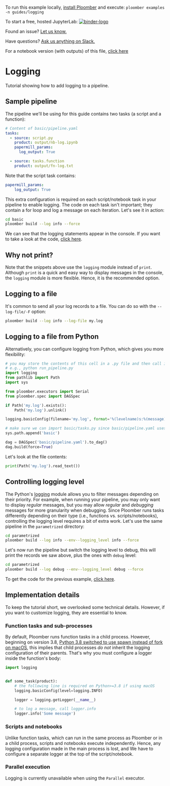 <!-- start header -->
To run this example locally, [install Ploomber](https://docs.ploomber.io/en/latest/get-started/quick-start.html) and execute: `ploomber examples -n guides/logging`

To start a free, hosted JupyterLab: [![binder-logo](https://mybinder.org/badge_logo.svg)](https://mybinder.org/v2/gh/ploomber/binder-env/main?urlpath=git-pull%3Frepo%3Dhttps%253A%252F%252Fgithub.com%252Fploomber%252Fprojects%26urlpath%3Dlab%252Ftree%252Fprojects%252Fguides/logging%252FREADME.ipynb%26branch%3Dmaster)

Found an issue? [Let us know.](https://github.com/ploomber/projects/issues/new?title=guides/logging%20issue)

Have questions? [Ask us anything on Slack.](https://ploomber.io/community/)

For a notebook version (with outputs) of this file, [click here](https://github.com/ploomber/projects/blob/master/guides/logging/README.ipynb)
<!-- end header -->




# Logging

<!-- start description -->
Tutorial showing how to add logging to a pipeline.
<!-- end description -->

## Sample pipeline

The pipeline we'll be using for this guide contains two tasks (a script and a function):

<!-- #md -->
```yaml
# Content of basic/pipeline.yaml
tasks:
  - source: script.py
    product: output/nb-log.ipynb
    papermill_params:
      log_output: True

  - source: tasks.function
    product: output/fn-log.txt

```
<!-- #endmd -->

Note that the script task contains:

```yaml
papermill_params:
    log_output: True
```

This extra configuration is required on each script/notebook task in your pipeline to enable logging. The code on each task isn't important; they contain a for loop and log a message on each iteration. Let's see it in action:

```sh
cd basic
ploomber build --log info --force
```

We can see that the logging statements appear in the console. If you want to take a look at the code, [click here](https://github.com/ploomber/projects/tree/master/guides/logging/basic).


## Why not print?

Note that the snippets above use the `logging` module instead of `print`. Although `print` is a quick and easy way to display messages in the console, the `logging` module is more flexible. Hence, it is the recommended option.

<!-- #region -->
## Logging to a file

It's common to send all your log records to a file. You can do so with the ``--log-file/-F`` option:

```sh
ploomber build --log info --log-file my.log
```
<!-- #endregion -->

## Logging to a file from Python

Alternatively, you can configure logging from Python, which gives you more flexibility:

```python
# you may store the contents of this cell in a .py file and then call it from the command line
# e.g., python run_pipeline.py
import logging
from pathlib import Path
import sys

from ploomber.executors import Serial
from ploomber.spec import DAGSpec

if Path('my.log').exists():
    Path('my.log').unlink()

logging.basicConfig(filename='my.log', format='%(levelname)s:%(message)s', level=logging.INFO)

# make sure we can import basic/tasks.py since basic/pipeline.yaml uses it
sys.path.append('basic')

dag = DAGSpec('basic/pipeline.yaml').to_dag()
dag.build(force=True)
```

Let's look at the file contents:

```python
print(Path('my.log').read_text())
```

## Controlling logging level

The Python's [logging](https://docs.python.org/3/library/logging.html) module allows you to filter messages depending on their priority. For example, when running your pipeline, you may only want to display *regular* messages, but you may allow *regular* and *debugging* messages for more granularity when debugging. Since Ploomber runs tasks differently depending on their type (i.e., functions vs. scripts/notebooks), controlling the logging level requires a bit of extra work. Let's use the same pipeline in the `parametrized` directory:

```sh
cd parametrized
ploomber build --log info --env--logging_level info --force
```

Let's now run the pipeline but switch the logging level to debug, this will print the records we saw above, plus the ones with `debug` level:

```sh
cd parametrized
ploomber build --log debug --env--logging_level debug --force
```

To get the code for the previous example, [click here](https://github.com/ploomber/projects/tree/master/guides/logging/parametrized).

<!-- #region -->
## Implementation details

To keep the tutorial short, we overlooked some technical details. However, if you want to customize logging, they are essential to know.

### Function tasks and sub-processes

By default, Ploomber runs function tasks in a child process. However, beginning on version 3.8, [Python 3.8 switched to use spawn instead of fork on macOS](https://docs.python.org/3/library/multiprocessing.html#contexts-and-start-methods), this implies that child processes *do not* inherit the logging configuration of their parents. That's why you must configure a logger inside the function's body:

```python
import logging


def some_task(product):
    # the following line is required on Python>=3.8 if using macOS
    logging.basicConfig(level=logging.INFO)

    logger = logging.getLogger(__name__)

    # to log a message, call logger.info
    logger.info('Some message')
```

### Scripts and notebooks

Unlike function tasks, which can run in the same process as Ploomber or in a child process, scripts and notebooks execute independently. Hence, any logging configuration made in the main process is lost, and We have to configure a separate logger at the top of the script/notebook.

### Parallel execution


Logging is currently unavailable when using the `Parallel` executor.

<!-- #endregion -->